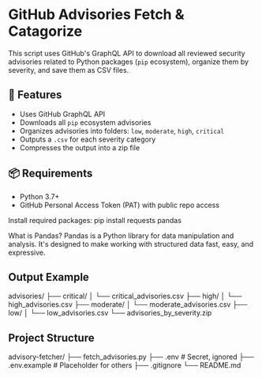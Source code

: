 # GitHub Advisories Fetch & Catagorize

This script uses GitHub's GraphQL API to download all reviewed security advisories related to Python packages (`pip` ecosystem), organize them by severity, and save them as CSV files.

## 🔧 Features

- Uses GitHub GraphQL API
- Downloads all `pip` ecosystem advisories
- Organizes advisories into folders: `low`, `moderate`, `high`, `critical`
- Outputs a `.csv` for each severity category
- Compresses the output into a zip file

## 📦 Requirements

- Python 3.7+
- GitHub Personal Access Token (PAT) with public repo access

Install required packages:
pip install requests pandas

What is Pandas?
Pandas is a Python library for data manipulation and analysis. It's designed to make working with structured data fast, easy, and expressive.

## Output Example

advisories/
├── critical/
│   └── critical_advisories.csv
├── high/
│   └── high_advisories.csv
├── moderate/
│   └── moderate_advisories.csv
├── low/
│   └── low_advisories.csv
└── advisories_by_severity.zip

## Project Structure
advisory-fetcher/
├── fetch_advisories.py
├── .env              # Secret, ignored
├── .env.example      # Placeholder for others
├── .gitignore
└── README.md